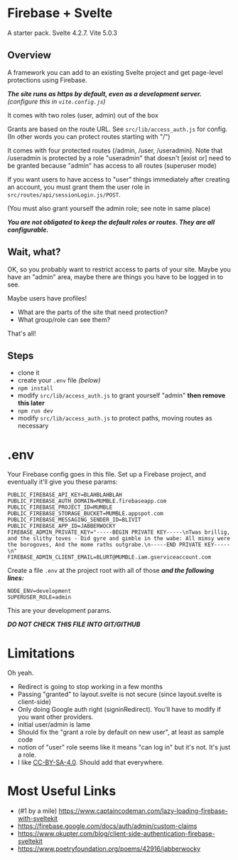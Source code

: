 # Firebase + Svelte

A starter pack. Svelte 4.2.7. Vite 5.0.3

## Overview

A framework you can add to an existing Svelte project and get page-level protections using Firebase.

***The site runs as https by default, even as a development server.*** *(configure this in ```vite.config.js```)*

It comes with two roles (user, admin) out of the box

Grants are based on the route URL. See ```src/lib/access_auth.js``` for config. (In other words you can protect routes starting with "/")

It comes with four protected routes (/admin, /user, /useradmin). Note that /useradmin is protected by a role "useradmin" that doesn't [exist or] need to be granted because "admin" has access to all routes (superuser mode)

If you want users to have access to "user" things immediately after creating an account, you must grant them the user role in ```src/routes/api/sessionLogin.js/POST```.

(You must also grant yourself the admin role; see note in same place)


***You are not obligated to keep the default roles or routes. They are all configurable.***

## Wait, what?

OK, so you probably want to restrict access to parts of your site. Maybe you have an "admin" area, maybe there are things you have to be logged in to see.

Maybe users have profiles!

* What are the parts of the site that need protection?
* What group/role can see them?

That's all!

## Steps

* clone it
* create your ```.env``` file *(below)*
* ```npm install```
* modify ```src/lib/access_auth.js``` to grant yourself "admin" **then remove this later**
* ```npm run dev```
* modify ```src/lib/access_auth.js``` to protect paths, moving routes as necessary

# .env

Your Firebase config goes in this file. Set up a Firebase project, and eventually it'll give you these params:

```
PUBLIC_FIREBASE_API_KEY=BLAHBLAHBLAH
PUBLIC_FIREBASE_AUTH_DOMAIN=MUMBLE.firebaseapp.com
PUBLIC_FIREBASE_PROJECT_ID=MUMBLE
PUBLIC_FIREBASE_STORAGE_BUCKET=MUMBLE.appspot.com
PUBLIC_FIREBASE_MESSAGING_SENDER_ID=BLIVIT
PUBLIC_FIREBASE_APP_ID=JABBERWOCKY
FIREBASE_ADMIN_PRIVATE_KEY="-----BEGIN PRIVATE KEY-----\nTwas brillig, and the slithy toves - Did gyre and gimble in the wabe: All mimsy were the borogoves, And the mome raths outgrabe.\n-----END PRIVATE KEY-----\n"
FIREBASE_ADMIN_CLIENT_EMAIL=BLURT@MUMBLE.iam.gserviceaccount.com
```

Create a file ```.env``` at the project root with all of those ***and the following lines:***

```
NODE_ENV=development
SUPERUSER_ROLE=admin
```

This are your development params.

***DO NOT CHECK THIS FILE INTO GIT/GITHUB***

# Limitations

Oh yeah.

* Redirect is going to stop working in a few months
* Passing "granted" to layout.svelte is not secure (since layout.svelte is client-side)
* Only doing Google auth right (signinRedirect). You'll have to modify if you want other providers.
* initial user/admin is lame
* Should fix the "grant a role by default on new user", at least as sample code
* notion of "user" role seems like it means "can log in" but it's not. It's just a role.
* I like [CC-BY-SA-4.0](https://creativecommons.org/licenses/by-sa/4.0/deed.en). Should add that everywhere.

# Most Useful Links

* (#1 by a mile) https://www.captaincodeman.com/lazy-loading-firebase-with-sveltekit
* https://firebase.google.com/docs/auth/admin/custom-claims
* https://www.okupter.com/blog/client-side-authentication-firebase-sveltekit
* https://www.poetryfoundation.org/poems/42916/jabberwocky
